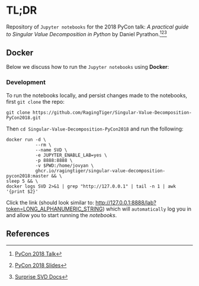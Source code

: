 # TL;DR
Repository of `Jupyter notebooks` for the 2018 PyCon talk:
*A practical guide to Singular Value Decomposition in Python* by Daniel
Pyrathon.[^1][^2][^3]

## Docker
Below we discuss how to run the `Jupyter notebooks` using **Docker**:

### Development
To run the notebooks locally, and persist changes made to the notebooks, first
`git clone` the repo:
```
git clone https://github.com/RagingTiger/Singular-Value-Decomposition-PyCon2018.git
```
Then `cd Singular-Value-Decomposition-PyCon2018` and run the following:
```
docker run -d \
           --rm \
           --name SVD \
           -e JUPYTER_ENABLE_LAB=yes \
           -p 8888:8888 \
           -v $PWD:/home/jovyan \
           ghcr.io/ragingtiger/singular-value-decomposition-pycon2018:master && \
sleep 5 && \
docker logs SVD 2>&1 | grep "http://127.0.0.1" | tail -n 1 | awk '{print $2}'
```
Click the link (should look similar to:
http://127.0.0.1:8888/lab?token=LONG_ALPHANUMERIC_STRING) which will
`automatically` log you in and allow you to start running the *notebooks*.

## References
[^1]: [PyCon 2018 Talk](https://youtu.be/d7iIb_XVkZs)
[^2]: [PyCon 2018 Slides](https://speakerdeck.com/pycon2018/daniel-pyrathon-a-practical-guide-to-singular-value-decomposition-in-python)
[^3]: [Surprise SVD Docs](https://surpriselib.com/)
